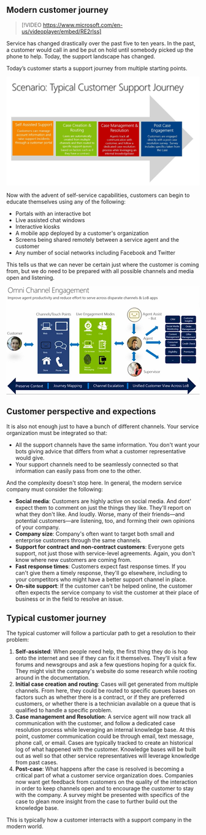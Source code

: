 ## Modern customer journey

> [!VIDEO https://www.microsoft.com/en-us/videoplayer/embed/RE2rlss]

Service has changed drastically over the past five to ten years. In the past, a customer would call in and be put on hold until somebody picked up the phone to help. Today, the support landscape has changed. 

Today’s customer starts a support journey from multiple starting points. 

![Modern customer journey](media/customer-journey.jpg)

Now with the advent of self-service capabilities, customers can begin to educate themselves using any of the following:

- Portals with an interactive bot
- Live assisted chat windows
- Interactive kiosks
- A mobile app deployed by a customer's organization
- Screens being shared remotely between a service agent and the customer
- Any number of social networks including Facebook and Twitter

This tells us that we can never be certain just where the customer is coming from, but we do need to be prepared with all possible channels and media open and listening.

![Modern customer journey](media/customer-journey2.png)

## Customer perspective and expections
It is also not enough just to have a bunch of different channels. Your service organization must be integrated so that:

- All the support channels have the same information. You don't want your bots giving advice that differs from what a customer representative would give.
- Your support channels need to be seamlessly connected so that information can easily pass from one to the other.

And the complexity doesn't stop here. In general, the modern service company must consider the following:

- **Social media**: Customers are highly active on social media. And dont' expect them to comment on just the things they like. They'll report on what they don't like. And loudly. Worse, many of their friends—and potential customers—are listening, too, and forming their own opinions of your company.
- **Company size**: Company's often want to target both small and enterprise customers through the same channels.
- **Support for contract and non-contract customers**: Everyone gets support, not just those with service-level agreements. Again, you don't know where new customers are coming from.
- **Fast response times**: Customers expect fast response times. If you can't give them a timely response, they'll go elsewhere, including to your competitors who might have a better support channel in place.
- **On-site support**: If the customer can't be helped online, the customer often expects the service company to visit the customer at their place of business or in the field to resolve an issue. 

## Typical customer journey
The typical customer will follow a particular path to get a resolution to their problem:

1. **Self-assisted**: When people need help, the first thing they do is hop onto the internet and see if they can fix it themselves. They'll visit a few forums and newsgroups and ask a few questions hoping for a quick fix. They might visit the company's website do some research while rooting around in the documentation.
1. **Initial case creation and routing**: Cases will get generated from multiple channels. From here, they could be routed to specific queues bases on factors such as whether there is a contract, or if they are preferred customers, or whether there is a  technician available on a queue that is qualified to handle a specific problem.
1. **Case management and Resolution**: A service agent will now track all communication with the customer, and follow a dedicated case resolution process while leveraging an internal knowledge base. At this point, customer communication could be through email, text message, phone call, or email. Cases are typically tracked to create an historical log of what happened with the customer. Knowledge bases will be built out as well so that other service representatives will leverage knowledge from past cases.
1. **Post-case**: What happens after the case is resolved is becoming a critical part of what a customer service organization does. Companies now want get feedback from customers on the quality of the interaction in order to keep channels open and to encourage the customer to stay with the company. A survey might be presented with specifics of the case to glean more insight from the case to further build out the knowledge base.

This is typically how a customer interracts with a support company in the modern world.